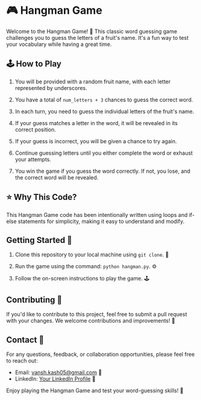 # 🎮 Hangman Game

Welcome to the Hangman Game! 🎯 This classic word guessing game challenges you to guess the letters of a fruit's name. It's a fun way to test your vocabulary while having a great time.

## 🕹️ How to Play

1. You will be provided with a random fruit name, with each letter represented by underscores.

2. You have a total of `num_letters + 3` chances to guess the correct word.

3. In each turn, you need to guess the individual letters of the fruit's name.

4. If your guess matches a letter in the word, it will be revealed in its correct position.

5. If your guess is incorrect, you will be given a chance to try again.

6. Continue guessing letters until you either complete the word or exhaust your attempts.

7. You win the game if you guess the word correctly. If not, you lose, and the correct word will be revealed.

## ⭐ Why This Code?

This Hangman Game code has been intentionally written using loops and if-else statements for simplicity, making it easy to understand and modify.

## Getting Started 🚀

1. Clone this repository to your local machine using `git clone`. 📁

2. Run the game using the command: `python hangman.py`. ⚙️

3. Follow the on-screen instructions to play the game. 🕹️

## Contributing 🤝

If you'd like to contribute to this project, feel free to submit a pull request with your changes. We welcome contributions and improvements! 🚀

## Contact  📧

For any questions, feedback, or collaboration opportunities, please feel free to reach out:

- Email: [vansh.kash05@gmail.com](mailto:vansh.kash05@gmail.com)  📧
- LinkedIn: [Your LinkedIn Profile](https://www.linkedin.com/in/vansh-kashyap-b91886289)   🔗

Enjoy playing the Hangman Game and test your word-guessing skills!  🎉

